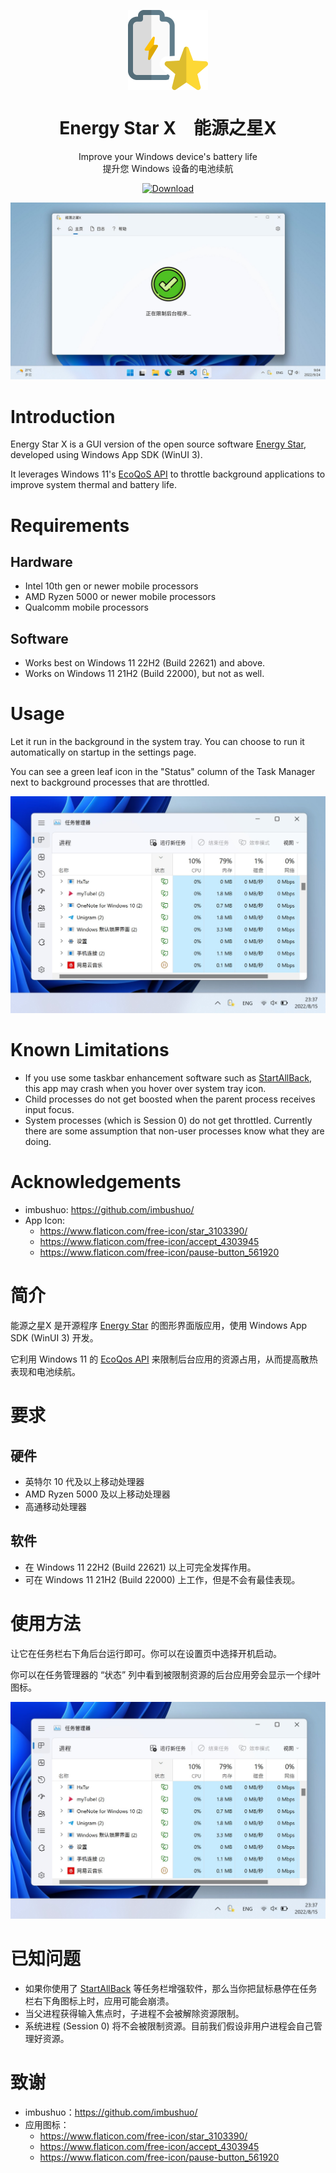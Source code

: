 <p align="center">
  <img width="128" align="center" src="EnergyStarX/Assets/Icon.png">
</p>
<h1 align="center">
  Energy Star X　能源之星X
</h1>
<p align="center">
  Improve your Windows device's battery life <br/>
  提升您 Windows 设备的电池续航
</p>
<p align="center">
  <a href="https://www.microsoft.com/store/productId/9NF7JTB3B17P" target="_blank" rel="noopener noreferrer">
   <img width=128 src="https://getbadgecdn.azureedge.net/images/en-us%20dark.svg" alt="Download" />
  </a>
</p>

![Screenshot](.github/images/Screenshot.png)

# Introduction

Energy Star X is a GUI version of the open source software [Energy Star](https://github.com/imbushuo/EnergyStar/), developed using Windows App SDK (WinUI 3).

It leverages Windows 11's [EcoQoS API](https://devblogs.microsoft.com/performance-diagnostics/introducing-ecoqos/) to throttle background applications to improve system thermal and battery life.


# Requirements

## Hardware

- Intel 10th gen or newer mobile processors
- AMD Ryzen 5000 or newer mobile processors
- Qualcomm mobile processors

## Software

- Works best on Windows 11 22H2 (Build 22621) and above.
- Works on Windows 11 21H2 (Build 22000), but not as well.


# Usage

Let it run in the background in the system tray. You can choose to run it automatically on startup in the settings page.

You can see a green leaf icon in the "Status" column of the Task Manager next to background processes that are throttled.

![Task Manager Leaf](/EnergyStarX/Assets/InApp/Task_Manager_Leaf.jpg)


# Known Limitations

- If you use some taskbar enhancement software such as [StartAllBack](https://www.startallback.com/), this app may crash when you hover over system tray icon.
- Child processes do not get boosted when the parent process receives input focus.
- System processes (which is Session 0) do not get throttled. Currently there are some assumption that non-user processes know what they are doing.


# Acknowledgements

- imbushuo: https://github.com/imbushuo/
- App Icon: 
  - https://www.flaticon.com/free-icon/star_3103390/
  - https://www.flaticon.com/free-icon/accept_4303945
  - https://www.flaticon.com/free-icon/pause-button_561920



# 简介

能源之星X 是开源程序 [Energy Star](https://github.com/imbushuo/EnergyStar/) 的图形界面版应用，使用 Windows App SDK (WinUI 3) 开发。

它利用 Windows 11 的 [EcoQos API](https://devblogs.microsoft.com/performance-diagnostics/introducing-ecoqos/) 来限制后台应用的资源占用，从而提高散热表现和电池续航。


# 要求

## 硬件 

- 英特尔 10 代及以上移动处理器
- AMD Ryzen 5000 及以上移动处理器
- 高通移动处理器

## 软件

- 在 Windows 11 22H2 (Build 22621) 以上可完全发挥作用。
- 可在 Windows 11 21H2 (Build 22000) 上工作，但是不会有最佳表现。


# 使用方法

让它在任务栏右下角后台运行即可。你可以在设置页中选择开机启动。

你可以在任务管理器的 “状态” 列中看到被限制资源的后台应用旁会显示一个绿叶图标。

![任务管理器绿叶](/EnergyStarX/Assets/InApp/Task_Manager_Leaf.jpg)


# 已知问题

- 如果你使用了 [StartAllBack](https://www.startallback.com/) 等任务栏增强软件，那么当你把鼠标悬停在任务栏右下角图标上时，应用可能会崩溃。
- 当父进程获得输入焦点时，子进程不会被解除资源限制。
- 系统进程 (Session 0) 将不会被限制资源。目前我们假设非用户进程会自己管理好资源。


# 致谢

- imbushuo：https://github.com/imbushuo/
- 应用图标：
  - https://www.flaticon.com/free-icon/star_3103390/
  - https://www.flaticon.com/free-icon/accept_4303945
  - https://www.flaticon.com/free-icon/pause-button_561920